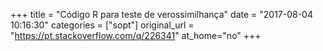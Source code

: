 +++
title = "Código R para teste de verossimilhança"
date = "2017-08-04 10:16:30"
categories = ["sopt"]
original_url = "https://pt.stackoverflow.com/q/226341"
at_home="no"
+++

